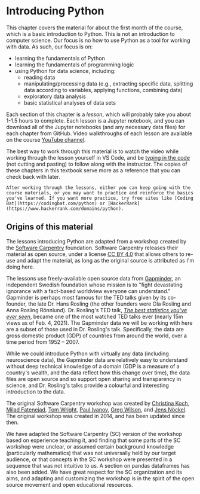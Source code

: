 # Introducing Python

This chapter covers the material for about the first month of the course, which is a basic introduction to Python. This is not an introduction to computer science. Our focus is no how to use Python as a tool for working with data. As such, our focus is on:
- learning the fundamentals of Python
- learning the fundamentals of programming logic
- using Python for data science, including:
    - reading data
    - manipulating/processing data (e.g., extracting specific data, splitting data according to variables, applying functions, combining data)
    - exploratory data analysis
    - basic statistical analyses of data sets

Each section of this chapter is a *lesson*, which will probably take you about 1-1.5 hours to complete. Each lesson is a Jupyter notebook, and you can download all of the Jupyter notebooks (and any necessary data files) for each chapter from GitHub. Video walkthroughs of each lesson are available on the course [YouTube channel](https://www.youtube.com/playlist?list=PLtfEWMIgWS22MMZjPIzBRE2cHhMcvEKwp).

The best way to work through this material is to watch the video while working through the lesson yourself in VS Code, and be [typing in the code](../1-intro/actually_write_code.md) (not cutting and pasting) to follow along with the instructor. The copies of these chapters in this textbook serve more as a reference that you can check back with later.

```{note}
After working through the lessons, either you can keep going with the course materials, or you may want to practice and reinforce the basics you've learned. If you want more practice, try free sites like [Coding Bat](https://codingbat.com/python) or [HackerRank](https://www.hackerrank.com/domains/python).
```

## Origins of this material

The lessons introducing Python are adapted from a workshop created by the [Software Carpentry](http://swcarpentry.github.io/python-novice-gapminder/index.html) foundation. Software Carpentry releases their material as open source, under a license [CC BY 4.0](https://creativecommons.org/licenses/by/4.0/) that allows others to re-use and adapt the material, as long as the original source is attributed as I'm doing here.

The lessons use freely-available open source data from [Gapminder](https://www.gapminder.org), an independent Swedish foundation whose mission is to "fight devastating ignorance with a fact-based worldview everyone can understand." Gapminder is perhaps most famous for the TED talks given by its co-founder, the late Dr. Hans Rosling (the other founders were Ola Rosling and Anna Rosling Rönnlund). Dr. Rosling's TED talk, [*The best statistics you’ve ever seen*](https://www.ted.com/talks/hans_rosling_the_best_stats_you_ve_ever_seen?language=en), became one of the most watched TED talks ever (nearly 15m views as of Feb. 4, 2021). The Gapminder data we will be working with here are a subset of those used in Dr. Rosling's talk. Specifically, the data are gross domestic product (GDP) of countries from around the world, over a time period from 1952 – 2007.

While we could introduce Python with virtually any data (including neuroscience data),  the Gapminder data are relatively easy to understand without deep technical knowledge of a domain (GDP is a measure of a country's wealth, and the data reflect how this change over time), the data files are open source and so support open sharing and transparency in science, and Dr. Rosling's talks provide a colourful and interesting introduction to the data. 

 The original Software Carpentry workshop was created by [Christina Koch](https://software-carpentry.org/team/#koch_christina), [Milad Fatenejad](https://software-carpentry.org/team/#fatenejad_milad), [Tom Wright](https://software-carpentry.org/team/#wright_tom), [Paul Ivanov](https://software-carpentry.org/team/#ivanov_paul), [Greg Wilson](https://software-carpentry.org/team/#wilson_greg), and [Jens Nöckel](https://software-carpentry.org/team/#nockel_jens). The original workshop was created in 2014, and has been updated since then. 
 
 We have adapted the Software Carpentry (SC) version of the workshop based on experience teaching it, and finding that some parts of the SC workshop were unclear, or assumed certain background knowledge (particularly mathematics) that was not universally held by our target audience, or that concepts in the SC workshop were presented in a sequence that was not intuitive to us. A section on pandas dataframes has also been added. We have great respect for the SC organization and its aims, and adapting and customizing the workshop is in the spirit of the open source movement and open educational resources.
